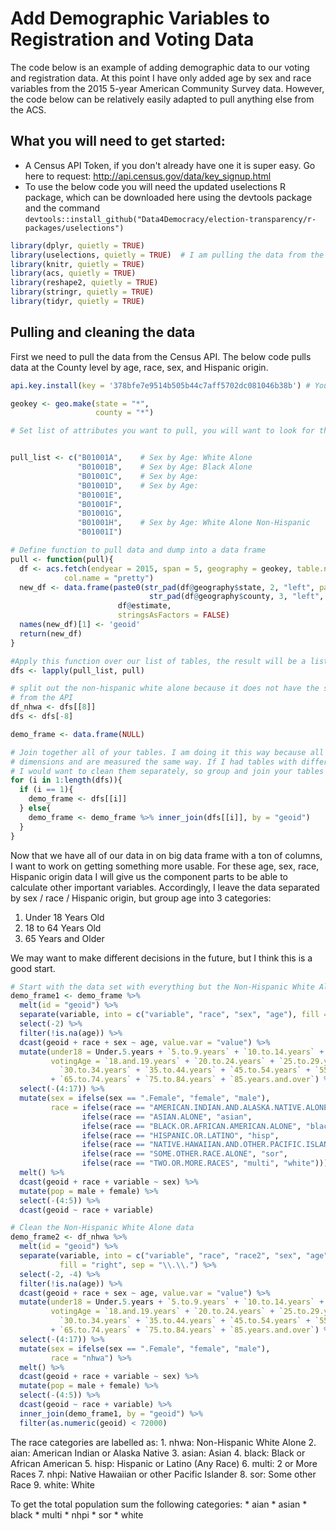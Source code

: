 Add Demographic Variables to Registration and Voting Data
=========================================================

The code below is an example of adding demographic data to our voting and registration data. At this point I have only added age by sex and race variables from the 2015 5-year American Community Survey data. However, the code below can be relatively easily adapted to pull anything else from the ACS.

What you will need to get started:
----------------------------------

-   A Census API Token, if you don't already have one it is super easy. Go here to request: <http://api.census.gov/data/key_signup.html>
-   To use the below code you will need the updated uselections R package, which can be downloaded here using the devtools package and the command `devtools::install_github("Data4Democracy/election-transparency/r-packages/uselections")`

``` r
library(dplyr, quietly = TRUE)
library(uselections, quietly = TRUE)  # I am pulling the data from the R package, could use data.world
library(knitr, quietly = TRUE)
library(acs, quietly = TRUE)
library(reshape2, quietly = TRUE)
library(stringr, quietly = TRUE)
library(tidyr, quietly = TRUE)
```

Pulling and cleaning the data
-----------------------------

First we need to pull the data from the Census API. The below code pulls data at the County level by age, race, sex, and Hispanic origin.

``` r
api.key.install(key = '378bfe7e9514b505b44c7aff5702dc081046b38b') # You will need to enter an API key

geokey <- geo.make(state = "*", 
                   county = "*")

# Set list of attributes you want to pull, you will want to look for the table numbers. 


pull_list <- c("B01001A",    # Sex by Age: White Alone
               "B01001B",    # Sex by Age: Black Alone
               "B01001C",    # Sex by Age: 
               "B01001D",    # Sex by Age:
               "B01001E",
               "B01001F",
               "B01001G",
               "B01001H",    # Sex by Age: White Alone Non-Hispanic
               "B01001I")

# Define function to pull data and dump into a data frame
pull <- function(pull){
  df <- acs.fetch(endyear = 2015, span = 5, geography = geokey, table.number = pull, 
            col.name = "pretty")
  new_df <- data.frame(paste0(str_pad(df@geography$state, 2, "left", pad="0"), 
                               str_pad(df@geography$county, 3, "left", pad="0")), 
                        df@estimate, 
                        stringsAsFactors = FALSE)
  names(new_df)[1] <- 'geoid'
  return(new_df)
}

#Apply this function over our list of tables, the result will be a list of DFs
dfs <- lapply(pull_list, pull)

# split out the non-hispanic white alone because it does not have the same number of categories
# from the API
df_nhwa <- dfs[[8]]
dfs <- dfs[-8]

demo_frame <- data.frame(NULL)

# Join together all of your tables. I am doing it this way because all of my tables have the same 
# dimensions and are measured the same way. If I had tables with different demographic dimensions
# I would want to clean them separately, so group and join your tables accordingly.
for (i in 1:length(dfs)){
  if (i == 1){
    demo_frame <- dfs[[i]]
  } else{
    demo_frame <- demo_frame %>% inner_join(dfs[[i]], by = "geoid")
  }
}
```

Now that we have all of our data in on big data frame with a ton of columns, I want to work on getting something more usable. For these age, sex, race, Hispanic origin data I will give us the component parts to be able to calculate other important variables. Accordingly, I leave the data separated by sex / race / Hispanic origin, but group age into 3 categories:

1.  Under 18 Years Old
2.  18 to 64 Years Old
3.  65 Years and Older

We may want to make different decisions in the future, but I think this is a good start.

``` r
# Start with the data set with everything but the Non-Hispanic White Alone data
demo_frame1 <- demo_frame %>%
  melt(id = "geoid") %>%
  separate(variable, into = c("variable", "race", "sex", "age"), fill = "right", sep = "\\.\\.") %>%
  select(-2) %>%
  filter(!is.na(age)) %>%
  dcast(geoid + race + sex ~ age, value.var = "value") %>%
  mutate(under18 = Under.5.years + `5.to.9.years` + `10.to.14.years` + `15.to.17.years`,
         votingAge = `18.and.19.years` + `20.to.24.years` + `25.to.29.years` +
           `30.to.34.years` + `35.to.44.years` + `45.to.54.years` + `55.to.64.years` 
         + `65.to.74.years` + `75.to.84.years` + `85.years.and.over`) %>%
  select(-(4:17)) %>%
  mutate(sex = ifelse(sex == ".Female", "female", "male"),
         race = ifelse(race == "AMERICAN.INDIAN.AND.ALASKA.NATIVE.ALONE", "aian",
                ifelse(race == "ASIAN.ALONE", "asian", 
                ifelse(race == "BLACK.OR.AFRICAN.AMERICAN.ALONE", "black",
                ifelse(race == "HISPANIC.OR.LATINO", "hisp",
                ifelse(race == "NATIVE.HAWAIIAN.AND.OTHER.PACIFIC.ISLANDER.ALONE", "nhpi",
                ifelse(race == "SOME.OTHER.RACE.ALONE", "sor",
                ifelse(race == "TWO.OR.MORE.RACES", "multi", "white")))))))) %>%
  melt() %>%
  dcast(geoid + race + variable ~ sex) %>%
  mutate(pop = male + female) %>%
  select(-(4:5)) %>%
  dcast(geoid ~ race + variable)

# Clean the Non-Hispanic White Alone data
demo_frame2 <- df_nhwa %>%
  melt(id = "geoid") %>%
  separate(variable, into = c("variable", "race", "race2", "sex", "age"), 
           fill = "right", sep = "\\.\\.") %>%
  select(-2, -4) %>%
  filter(!is.na(age)) %>%
  dcast(geoid + race + sex ~ age, value.var = "value") %>%
  mutate(under18 = Under.5.years + `5.to.9.years` + `10.to.14.years` + `15.to.17.years`,
         votingAge = `18.and.19.years` + `20.to.24.years` + `25.to.29.years` +
           `30.to.34.years` + `35.to.44.years` + `45.to.54.years` + `55.to.64.years` 
         + `65.to.74.years` + `75.to.84.years` + `85.years.and.over`) %>%
  select(-(4:17)) %>%
  mutate(sex = ifelse(sex == ".Female", "female", "male"),
         race = "nhwa") %>%
  melt() %>%
  dcast(geoid + race + variable ~ sex) %>%
  mutate(pop = male + female) %>%
  select(-(4:5)) %>%
  dcast(geoid ~ race + variable) %>%
  inner_join(demo_frame1, by = "geoid") %>%
  filter(as.numeric(geoid) < 72000)
```

The race categories are labelled as: 1. nhwa: Non-Hispanic White Alone 2. aian: American Indian or Alaska Native 3. asian: Asian 4. black: Black or African American 5. hisp: Hispanic or Latino (Any Race) 6. multi: 2 or More Races 7. nhpi: Native Hawaiian or other Pacific Islander 8. sor: Some other Race 9. white: White

To get the total population sum the following categories: \* aian \* asian \* black \* multi \* nhpi \* sor \* white
